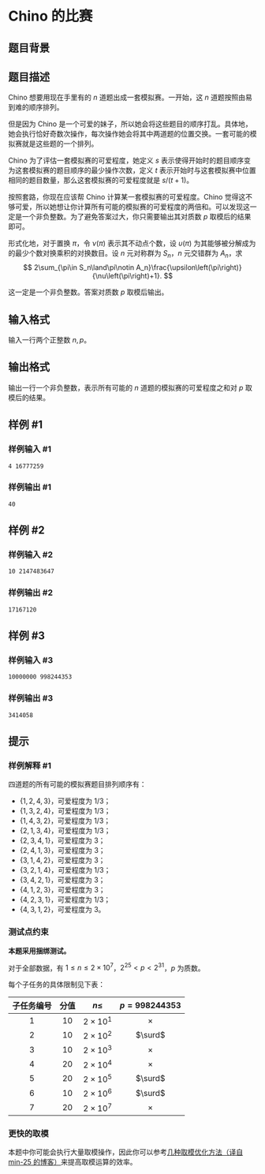 # Chino 的比赛

## 题目背景



## 题目描述

Chino 想要用现在手里有的 $n$ 道题出成一套模拟赛。一开始，这 $n$ 道题按照由易到难的顺序排列。

但是因为 Chino 是一个可爱的妹子，所以她会将这些题目的顺序打乱。具体地，她会执行恰好奇数次操作，每次操作她会将其中两道题的位置交换。一套可能的模拟赛就是这些题的一个排列。

Chino 为了评估一套模拟赛的可爱程度，她定义 $s$ 表示使得开始时的题目顺序变为这套模拟赛的题目顺序的最少操作次数，定义 $t$ 表示开始时与这套模拟赛中位置相同的题目数量，那么这套模拟赛的可爱程度就是 $s/\left(t+1\right)$。

按照套路，你现在应该帮 Chino 计算某一套模拟赛的可爱程度。Chino 觉得这不够可爱，所以她想让你计算所有可能的模拟赛的可爱程度的两倍和。可以发现这一定是一个非负整数。为了避免答案过大，你只需要输出其对质数 $p$ 取模后的结果即可。

形式化地，对于置换 $\pi$，令 $\nu\left(\pi\right)$ 表示其不动点个数，设 $\upsilon\left(\pi\right)$ 为其能够被分解成为的最少个数对换乘积的对换数目。设 $n$ 元对称群为 $S_n$，$n$ 元交错群为 $A_n$，求
$$
2\sum_{\pi\in S_n\land\pi\notin A_n}\frac{\upsilon\left(\pi\right)}{\nu\left(\pi\right)+1}.
$$

这一定是一个非负整数。答案对质数 $p$ 取模后输出。

## 输入格式

输入一行两个正整数 $n,p$。

## 输出格式

输出一行一个非负整数，表示所有可能的 $n$ 道题的模拟赛的可爱程度之和对 $p$ 取模后的结果。

## 样例 #1

### 样例输入 #1
```
4 16777259
```

### 样例输出 #1

```
40
```

## 样例 #2

### 样例输入 #2
```
10 2147483647
```

### 样例输出 #2

```
17167120
```

## 样例 #3

### 样例输入 #3
```
10000000 998244353
```

### 样例输出 #3

```
3414058
```

## 提示

### 样例解释 #1
四道题的所有可能的模拟赛题目排列顺序有：
- $\left\{1,2,4,3\right\}$，可爱程度为 $1/3$；
- $\left\{1,3,2,4\right\}$，可爱程度为 $1/3$；
- $\left\{1,4,3,2\right\}$，可爱程度为 $1/3$；
- $\left\{2,1,3,4\right\}$，可爱程度为 $1/3$；
- $\left\{2,3,4,1\right\}$，可爱程度为 $3$；
- $\left\{2,4,1,3\right\}$，可爱程度为 $3$；
- $\left\{3,1,4,2\right\}$，可爱程度为 $3$；
- $\left\{3,2,1,4\right\}$，可爱程度为 $1/3$；
- $\left\{3,4,2,1\right\}$，可爱程度为 $3$；
- $\left\{4,1,2,3\right\}$，可爱程度为 $3$；
- $\left\{4,2,3,1\right\}$，可爱程度为 $1/3$；
- $\left\{4,3,1,2\right\}$，可爱程度为 $3$。

### 测试点约束
**本题采用捆绑测试。**

对于全部数据，有 $1\le n\le2\times10^7$，$2^{25}<p<2^{31}$，$p$ 为质数。
	
每个子任务的具体限制见下表：

| 子任务编号 | 分值 | $n\le$ | $p=998244353$ |
|:-:|:-:|:-:|:-:|
| 1 | 10 | $2\times10^1$ | $\times$ |
| 2 | 10 | $2\times10^2$ | $\surd$ |
| 3 | 10 | $2\times10^3$ | $\times$ |
| 4 | 20 | $2\times10^4$ | $\times$ |
| 5 | 20 | $2\times10^5$ | $\surd$ |
| 6 | 10 | $2\times10^6$ | $\surd$ |
| 7 | 20 | $2\times10^7$ | $\times$ |

### 更快的取模
本题中你可能会执行大量取模操作，因此你可以参考[几种取模优化方法（译自 min-25 的博客）](https://loj.ac/d/327)来提高取模运算的效率。

